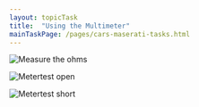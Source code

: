```yaml
---
layout: topicTask
title:  "Using the Multimeter"
mainTaskPage: /pages/cars-maserati-tasks.html
---
```



![Measure the ohms](https://github.com/rbwatson/GoBabyGo/blob/master/docs/assets/images/metertest-ohms.jpg)


![Metertest open](https://github.com/wilsone123/GoBabyGo/blob/master/docs/assets/images/metertest-open.jpg)


![Metertest short](https://github.com/rbwatson/GoBabyGo/blob/master/docs/assets/images/metertest-short.jpg)



